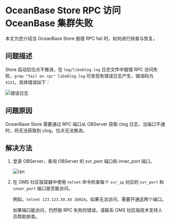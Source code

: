 # OceanBase Store RPC 访问 OceanBase 集群失败

本文为您介绍当 OceanBase Store 报错 RPC fail 时，如何进行排查与恢复。

## 问题描述

Store 启动后位点不推进，在 `log/liboblog.log` 日志文件中报错 RPC 访问失败，`grep "fail on rpc" liboblog.log` 可发现有错误日志产生，错误码为 `4121`，具体错误如下：

![错误日志](https://obbusiness-private.oss-cn-shanghai.aliyuncs.com/doc/img/oms/oms-enterprise/%E9%94%99%E8%AF%AF%E6%97%A5%E5%BF%97.png)

## 问题原因

OceanBase Store 需要通过 RPC 端口从 OBServer 获取 clog 日志，当端口不通时，将无法获取到 clog，位点无法推进。

## 解决方法

1. 登录 OBServer，查询 OBServer 的 svr_port 端口和 inner_port 端口。

    ![rpc](https://obbusiness-private.oss-cn-shanghai.aliyuncs.com/doc/img/oms/oms-enterprise/rpc.png)

2. 在 OMS 社区版容器中使用 `telnet` 命令检查每个 `svr_ip` 对应的 `svr_port` 和 `inner_port` 端口是否能访问。

    例如，`telnet 123.123.XX.XX 26024`。如果无法访问，需要开通这两个端口。

    如果端口能访问，仍然报 RPC 失败的错误，请联系 OMS 社区版技术支持人员帮助排查。
